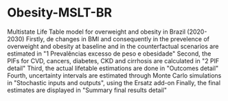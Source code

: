 # Obesity-MSLT-BR
Multistate Life Table model for overweight and obesity in Brazil (2020-2030)
Firstly, de changes in BMI and consequently in the prevelence of overweight and obesity at baseline and in the counterfactual scenarios are estimated in "1 Prevalências excesso de peso e obesidade"
Second, the PIFs for CVD, cancers, diabetes, CKD and cirrhosis are calculated in "2 PIF detail"
Third, the actual lifetable estimations are done in "Outcomes detail"
Fourth, uncertainty intervals are estimated through Monte Carlo simulations in "Stochastic inputs and outputs", using the Ersatz add-on
Finally, the final estimates are displayed in "Summary final results detail"
